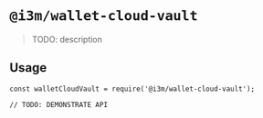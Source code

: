 # `@i3m/wallet-cloud-vault`

> TODO: description

## Usage

```
const walletCloudVault = require('@i3m/wallet-cloud-vault');

// TODO: DEMONSTRATE API
```

